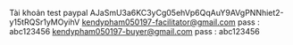 Tài khoản test paypal
AJaSmU3a6KC3yCg05ehVp6QqAuY9AVgPNNhiet2-y15tRQSr1yMOyihV
kendypham050197-facilitator@gmail.com
pass : abc123456
kendypham050197-buyer@gmail.com
pass : abc123456